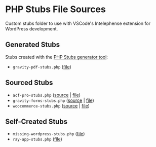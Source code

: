 # PHP Stubs File Sources

Custom stubs folder to use with VSCode's Intelephense extension for WordPress development.

## Generated Stubs

Stubs created with the [PHP Stubs generator tool](https://github.com/php-stubs/generator):

- `gravity-pdf-stubs.php` ([file](https://github.com/jacobcassidy/php-stubs/blob/main/gravity-pdf-stubs.php))

## Sourced Stubs
- `acf-pro-stubs.php` ([source](https://github.com/php-stubs/acf-pro-stubs/blob/master/acf-pro-stubs.php) | [file](https://github.com/jacobcassidy/php-stubs/blob/main/acf-pro-stubs.php))
- `gravity-forms-stubs.php` ([source](https://github.com/php-stubs/gravity-forms-stubs/blob/master/gravity-forms-stubs.php) | [file](https://github.com/jacobcassidy/php-stubs/blob/main/gravity-forms-stubs.php))
- `woocommerce-stubs.php` ([source](https://github.com/php-stubs/woocommerce-stubs/blob/master/woocommerce-stubs.php) | [file](https://github.com/jacobcassidy/php-stubs/blob/main/woocommerce-stubs.php))

## Self-Created Stubs
- `missing-wordpress-stubs.php` ([file](https://github.com/jacobcassidy/php-stubs/blob/main/missing-wordpress-stubs.php))
- `ray-app-stubs.php` ([file](https://github.com/jacobcassidy/php-stubs/blob/main/ray-app-stubs.php))
